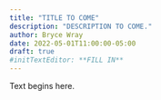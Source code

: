 ```yaml
---
title: "TITLE TO COME"
description: "DESCRIPTION TO COME."
author: Bryce Wray
date: 2022-05-01T11:00:00-05:00
draft: true
#initTextEditor: **FILL IN**
---
```


Text begins here.
